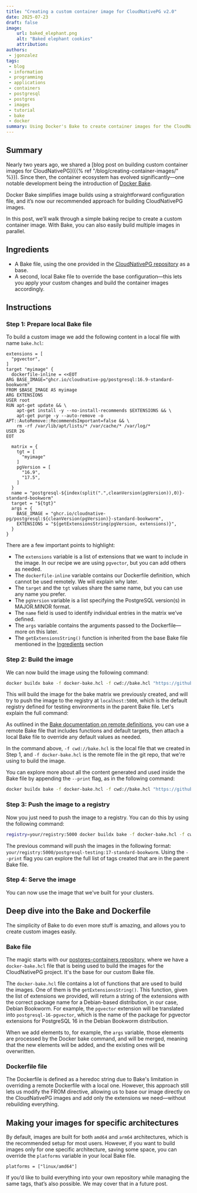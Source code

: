 ```yaml
---
title: "Creating a custom container image for CloudNativePG v2.0"
date: 2025-07-23
draft: false
image:
    url: baked_elephant.png
    alt: "Baked elephant cookies"
    attribution:
authors:
 - jgonzalez
tags:
 - blog
 - information
 - programming
 - applications
 - containers
 - postgresql
 - postgres
 - images
 - tutorial
 - bake
 - docker
summary: Using Docker's Bake to create container images for the CloudNativePG Operator v2.0.
---
```


## Summary
Nearly two years ago, we shared a [blog post on building custom container 
images for CloudNativePG]({{% ref "/blog/creating-container-images/" %}}). Since then, the container ecosystem has evolved 
significantly—one notable development being the introduction of [Docker Bake](https://docs.docker.com/build/bake/).

Docker Bake simplifies image builds using a straightforward configuration file, 
and it’s now our recommended approach for building CloudNativePG images.

In this post, we’ll walk through a simple baking recipe to create a custom 
container image. With Bake, you can also easily build multiple images in 
parallel.

## Ingredients

- A Bake file, using the one provided in the [CloudNativePG repository](https://github.com/cloudnative-pg/postgres-containers/blob/main/docker-bake.hcl) as a base.
- A second, local Bake file to override the base configuration—this lets you apply your custom changes and build the container images accordingly.

## Instructions

### Step 1: Prepare local Bake file

To build a custom image we add the following content in a local file with name `bake.hcl`:

```hcl
extensions = [
  "pgvector",
]
target "myimage" {
  dockerfile-inline = <<EOT
ARG BASE_IMAGE="ghcr.io/cloudnative-pg/postgresql:16.9-standard-bookworm"
FROM $BASE_IMAGE AS myimage
ARG EXTENSIONS
USER root
RUN apt-get update && \
    apt-get install -y --no-install-recommends $EXTENSIONS && \
    apt-get purge -y --auto-remove -o APT::AutoRemove::RecommendsImportant=false && \
    rm -rf /var/lib/apt/lists/* /var/cache/* /var/log/*
USER 26
EOT

  matrix = {
    tgt = [
      "myimage"
    ]
    pgVersion = [
      "16.9",
      "17.5",
    ]
  }
  name = "postgresql-${index(split(".",cleanVersion(pgVersion)),0)}-standard-bookworm"
  target = "${tgt}"
  args = {
    BASE_IMAGE = "ghcr.io/cloudnative-pg/postgresql:${cleanVersion(pgVersion)}-standard-bookworm",
    EXTENSIONS = "${getExtensionsString(pgVersion, extensions)}",
  }
}
```

There are a few important points to highlight:

- The `extensions` variable is a list of extensions that we want to include in the image. In our recipe we are using
  `pgvector`, but you can add others as needed.
- The `dockerfile-inline` variable contains our Dockerfile definition, which cannot be used remotely. We will explain
  why later.
- The `target` and the `tgt` values share the same name, but you can use any name you prefer.
- The `pgVersion` variable is a list specifying the PostgreSQL version(s) in MAJOR.MINOR format.
- The `name` field is used to identify individual entries in the matrix we’ve defined.
- The `args` variable contains the arguments passed to the Dockerfile—more on this later.
- The `getExtensionsString()` function is inherited from the base Bake file mentioned in the [Ingredients](#ingredients) section


### Step 2: Build the image

We can now build the image using the following command:

```bash
docker buildx bake -f docker-bake.hcl -f cwd://bake.hcl "https://github.com/cloudnative-pg/postgres-containers.git" myimage
```

This will build the image for the bake matrix we previously created, and will try to push the image to the registry at
`localhost:5000`, which is the default registry defined for testing environments in the parent Bake file. Let's explain
the full command:

As outlined in the [Bake documentation on remote definitions](https://docs.docker.com/build/bake/remote-definition/), you can use a remote Bake file that includes
functions and default targets, then attach a local Bake file to override any default values as needed.

In the command above, `-f cwd://bake.hcl` is the local file that we created in Step 1, and
`-f docker-bake.hcl` is the remote file in the git repo, that we're using to build the image.

You can explore more about all the content generated and used inside the Bake file by appending the `--print` flag, as
in the following command:

```bash
docker buildx bake -f docker-bake.hcl -f cwd://bake.hcl "https://github.com/cloudnative-pg/postgres-containers.git" myimage --print
```

### Step 3: Push the image to a registry

Now you just need to push the image to a registry. You can do this by using the following command:

```bash
registry=your/registry:5000 docker buildx bake -f docker-bake.hcl -f cwd://bake.hcl "https://github.com/cloudnative-pg/postgres-containers.git" myimage --push
```

The previous command will push the images in the following format: `your/registry:5000/postgresql-testing:17-standard-bookworm`.
Using the `--print` flag you can explore the full list of tags created that are in the parent Bake file.

### Step 4: Serve the image

You can now use the image that we've built for your clusters.  

## Deep dive into the Bake and Dockerfile

The simplicity of Bake to do even more stuff is amazing, and allows you to create custom images easily.  

### Bake file

The magic starts with our [postgres-containers repository](https://github.com/cloudnative-pg/postgres-containers),
where we have a `docker-bake.hcl` file that is being used to build the images for the CloudNativePG project.
It's the base for our custom Bake file.

The `docker-bake.hcl` file contains a lot of functions that are used to build the images. One of them is the `getExtensionsString()`.
This function, given the list of extensions we provided, will return a string of the extensions with the correct package name
for a Debian-based distribution, in our case, Debian Bookworm.
For example, the `pgvector` extension will be translated into
`postgresql-16-pgvector`, which is the name of the package for pgvector extensions for PostgreSQL 16 in the Debian
Bookworm distribution.

When we add elements to, for example, the `args` variable, those elements are processed by the Docker bake command, and will be
merged, meaning that the new elements will be added, and the existing ones will be overwritten.

### Dockerfile file

The Dockerfile is defined as a heredoc string due to Bake's limitation in overriding a remote Dockerfile with a local
one. However, this approach still lets us modify the FROM directive, allowing us to base our image directly on the
CloudNativePG images and add only the extensions we need—without rebuilding everything.

## Making your images for specific architectures

By default, images are built for both `amd64` and `arm64` architectures, which is the recommended setup for most users.
However, if you want to build images only for one specific architecture, saving some space, you can override the
`platforms` variable in your local Bake file.

```hcl
platforms = ["linux/amd64"]
```

If you’d like to build everything into your own repository while managing the same tags, that’s also possible.
We may cover that in a future post.

